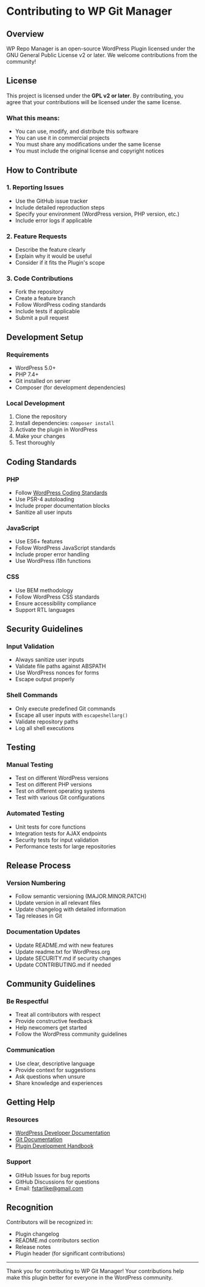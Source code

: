 # Contributing to WP Git Manager

## Overview

WP Repo Manager is an open-source WordPress Plugin licensed under the GNU General Public License v2 or later. We welcome contributions from the community!

## License

This project is licensed under the **GPL v2 or later**. By contributing, you agree that your contributions will be licensed under the same license.

### What this means:
- You can use, modify, and distribute this software
- You can use it in commercial projects
- You must share any modifications under the same license
- You must include the original license and copyright notices

## How to Contribute

### 1. Reporting Issues
- Use the GitHub issue tracker
- Include detailed reproduction steps
- Specify your environment (WordPress version, PHP version, etc.)
- Include error logs if applicable

### 2. Feature Requests
- Describe the feature clearly
- Explain why it would be useful
- Consider if it fits the Plugin's scope

### 3. Code Contributions
- Fork the repository
- Create a feature branch
- Follow WordPress coding standards
- Include tests if applicable
- Submit a pull request

## Development Setup

### Requirements
- WordPress 5.0+
- PHP 7.4+
- Git installed on server
- Composer (for development dependencies)

### Local Development
1. Clone the repository
2. Install dependencies: `composer install`
3. Activate the plugin in WordPress
4. Make your changes
5. Test thoroughly

## Coding Standards

### PHP
- Follow [WordPress Coding Standards](https://developer.wordpress.org/coding-standards/wordpress-coding-standards/php/)
- Use PSR-4 autoloading
- Include proper documentation blocks
- Sanitize all user inputs

### JavaScript
- Use ES6+ features
- Follow WordPress JavaScript standards
- Include proper error handling
- Use WordPress i18n functions

### CSS
- Use BEM methodology
- Follow WordPress CSS standards
- Ensure accessibility compliance
- Support RTL languages

## Security Guidelines

### Input Validation
- Always sanitize user inputs
- Validate file paths against ABSPATH
- Use WordPress nonces for forms
- Escape output properly

### Shell Commands
- Only execute predefined Git commands
- Escape all user inputs with `escapeshellarg()`
- Validate repository paths
- Log all shell executions

## Testing

### Manual Testing
- Test on different WordPress versions
- Test on different PHP versions
- Test on different operating systems
- Test with various Git configurations

### Automated Testing
- Unit tests for core functions
- Integration tests for AJAX endpoints
- Security tests for input validation
- Performance tests for large repositories

## Release Process

### Version Numbering
- Follow semantic versioning (MAJOR.MINOR.PATCH)
- Update version in all relevant files
- Update changelog with detailed information
- Tag releases in Git

### Documentation Updates
- Update README.md with new features
- Update readme.txt for WordPress.org
- Update SECURITY.md if security changes
- Update CONTRIBUTING.md if needed

## Community Guidelines

### Be Respectful
- Treat all contributors with respect
- Provide constructive feedback
- Help newcomers get started
- Follow the WordPress community guidelines

### Communication
- Use clear, descriptive language
- Provide context for suggestions
- Ask questions when unsure
- Share knowledge and experiences

## Getting Help

### Resources
- [WordPress Developer Documentation](https://developer.wordpress.org/)
- [Git Documentation](https://git-scm.com/doc)
- [Plugin Development Handbook](https://developer.wordpress.org/plugins/)

### Support
- GitHub Issues for bug reports
- GitHub Discussions for questions
- Email: fstarlike@gmail.com

## Recognition

Contributors will be recognized in:
- Plugin changelog
- README.md contributors section
- Release notes
- Plugin header (for significant contributions)

---

Thank you for contributing to WP Git Manager! Your contributions help make this plugin better for everyone in the WordPress community.
